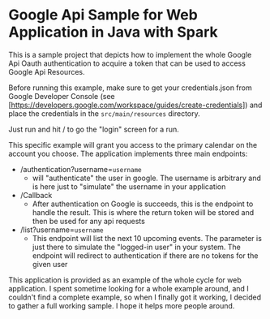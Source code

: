 # Google Api Sample for Web Application in Java with Spark

This is a sample project that depicts how to implement the whole Google Api Oauth authentication to acquire a token
that can be used to access Google Api Resources.

Before running this example, make sure to get your credentials.json from Google Developer Console 
(see [https://developers.google.com/workspace/guides/create-credentials]) and place the credentials in the 
`src/main/resources` directory.

Just run and hit / to go the "login" screen for a run.

This specific example will grant you access to the primary calendar on the account you choose. The application
implements three main endpoints:

* /authentication?username=`username`
  * will "authenticate" the user in google. The username is arbitrary and is here just to "simulate" the username in
    your application
* /Callback 
  * After authentication on Google is succeeds, this is the endpoint to handle the result. This is where
    the return token will be stored and then be used for any api requests
* /list?username=`username`
  * This endpoint will list the next 10 upcoming events. The parameter is just there to simulate the "logged-in user"
    in your system. The endpoint will redirect to authentication if there are no tokens for the given user

This application is provided as an example of the whole cycle for web application. I spent sometime looking for
a whole example around, and I couldn't find a complete example, so when I finally got it working, I decided to
gather a full working sample. I hope it helps more people around.
